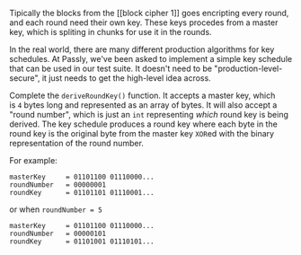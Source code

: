Tipically the blocks from the [[block cipher 1]] goes encripting every round, and each round need their own key. These keys procedes from a master key, which is spliting in chunks for use it in the rounds.


In the real world, there are many different production algorithms for key schedules. At Passly, we've been asked to implement a simple key schedule that can be used in our test suite. It doesn't need to be "production-level-secure", it just needs to get the high-level idea across.

Complete the `deriveRoundKey()` function. It accepts a master key, which is `4` bytes long and represented as an array of bytes. It will also accept a "round number", which is just an `int` representing _which_ round key is being derived. The key schedule produces a round key where each byte in the round key is the original byte from the master key `XOR`ed with the binary representation of the round number.

For example:

```
masterKey     = 01101100 01110000...
roundNumber   = 00000001
roundKey      = 01101101 01110001...
```

or when `roundNumber = 5`

```
masterKey     = 01101100 01110000...
roundNumber   = 00000101
roundKey      = 01101001 01110101...
```